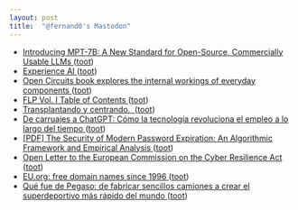 ```yaml
---
layout: post
title:  "@fernand0's Mastodon"
---
```

*  [Introducing MPT-7B: A New Standard for Open-Source, Commercially Usable LLMs ](https://www.mosaicml.com/blog/mpt-7) ([toot](https://mastodon.social/@fernand0/110564426492698281))
*  [Experience AI ](https://experience-ai.org/units/experience-ai-lesson) ([toot](https://mastodon.social/@fernand0/110564275924142753))
*  [Open Circuits book explores the internal workings of everyday components ](https://www.geeky-gadgets.com/open-circuits-book-05-10-2022) ([toot](https://mastodon.social/@fernand0/110563937649175433))
*  [FLP Vol. I Table of Contents ](https://www.feynmanlectures.caltech.edu/I_toc.htm) ([toot](https://mastodon.social/@fernand0/110561011717954751))
*  [Transplantando y centrando.  ](https://avecesunafoto.wordpress.com/2023/06/16/transplantando-y-centrando-2) ([toot](https://mastodon.social/@fernand0/110560812819562825))
*  [De carruajes a ChatGPT: Cómo la tecnología revoluciona el empleo a lo largo del tiempo ](https://wwwhatsnew.com/2023/04/26/de-carruajes-a-chatgpt-como-la-tecnologia-revoluciona-el-empleo-a-lo-largo-del-tiempo) ([toot](https://mastodon.social/@fernand0/110560804628769758))
*  [[PDF] The Security of Modern Password Expiration: An Algorithmic Framework and Empirical Analysis   ](https://www.cs.unc.edu/~fabian/papers/PasswordExpire.pdf) ([toot](https://mastodon.social/@fernand0/110560427867814793))
*  [Open Letter to the European Commission on the Cyber Resilience Act ](https://newsroom.eclipse.org/news/announcements/open-letter-european-commission-cyber-resilience-ac) ([toot](https://mastodon.social/@fernand0/110560157971791157))
*  [EU.org: free domain names since 1996 ](https://nic.eu.org) ([toot](https://mastodon.social/@fernand0/110559997724791891))
*  [Qué fue de Pegaso: de fabricar sencillos camiones a crear el superdeportivo más rápido del mundo ](https://www.xataka.com/movilidad/que-fue-pegaso-fabricar-sencillos-camiones-a-crear-superdeportivo-rapido-mund) ([toot](https://mastodon.social/@fernand0/110559790511969638))

